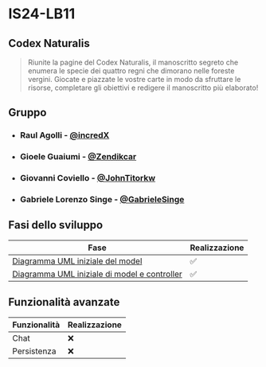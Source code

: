 # IS24-LB11

## Codex Naturalis
> Riunite la pagine del Codex Naturalis, il manoscritto 
> segreto che enumera le specie dei quattro regni che dimorano 
> nelle foreste vergini. Giocate e piazzate le vostre carte in modo 
> da sfruttare le risorse, completare gli obiettivi e redigere il manoscritto 
> più elaborato!

## Gruppo
- ### Raul Agolli - [@incredX](https://github.com/incredX)
- ### Gioele Guaiumi - [@Zendikcar](https://github.com/Zendikcar)
- ### Giovanni Coviello - [@JohnTitorkw](https://github.com/JohnTitorkw)
- ### Gabriele Lorenzo Singe - [@GabrieleSinge](https://github.com/GabrieleSinge)

## Fasi dello sviluppo
| Fase                                                                          | Realizzazione      |
|-------------------------------------------------------------------------------|--------------------|
| [Diagramma UML iniziale del model](deliverables/initial-uml.png)              | :white_check_mark: |
| [Diagramma UML iniziale di model e controller](deliverables/initial-uml.png)  | :white_check_mark: |

## Funzionalità avanzate
| **Funzionalità** | Realizzazione |
|------------------|---------------|
| Chat             | :x:           |
| Persistenza      | :x:           |